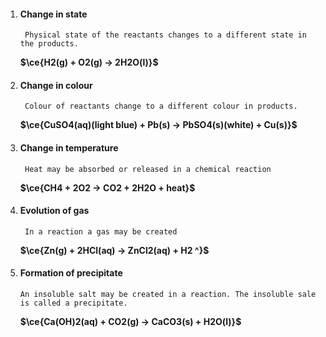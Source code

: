 1) #### Change in state
		Physical state of the reactants changes to a different state in the products. 
	**$\ce{H2(g) + O2(g) -> 2H2O(l)}$**
2) #### Change in colour 
		Colour of reactants change to a different colour in products.
	**$\ce{CuSO4(aq)(light blue) + Pb(s) -> PbSO4(s)(white) + Cu(s)}$**
3) #### Change in temperature
		Heat may be absorbed or released in a chemical reaction
	**$\ce{CH4 + 2O2 -> CO2 + 2H2O + heat}$**
1) #### Evolution of gas
		In a reaction a gas may be created
	**$\ce{Zn(g) + 2HCl(aq) -> ZnCl2(aq) + H2 ^}$**
1)  #### Formation of precipitate
		An insoluble salt may be created in a reaction. The insoluble sale is called a precipitate.
	**$\ce{Ca(OH)2(aq) + CO2(g) -> CaCO3(s) + H2O(l)}$**
